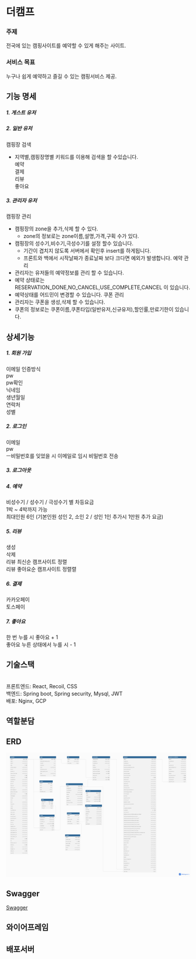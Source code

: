 # 더캠프

### 주제
전국에 있는 캠핑사이트를 예약할 수 있게 해주는 사이트.


### 서비스 목표 
누구나 쉽게 예약하고 즐길 수 있는 캠핑서비스 제공.




## **기능 명세**

##### 1. 게스트 유저


##### 2. 일반 유저 
캠핑장 검색
- 지역별,캠핑장명별 키워드를 이용해 검색을 할 수있습니다.
<br>예약
<br>결제
<br>리뷰
<br>좋아요

##### 3. 관리자 유저
캠핑장 관리
- 캠핑장의 zone을 추가,삭제 할 수 있다.
    - zone의 정보로는 zone이름,설명,가격,구획 수가 있다.
- 캠핑장의 성수기,비수기,극성수기를 설정 할수 있습니다.
    - 기간이 겹치지 않도록 서버에서 확인후 insert를 하게됩니다.
    - 프론트와 백에서 시작날짜가 종료날짜 보다 크다면 예외가 발생합니다.
예약 관리
- 관리자는 유저들의 예약정보를 관리 할 수 있습니다.
- 예약 상태로는  RESERVATION_DONE,NO_CANCEL,USE_COMPLETE,CANCEL  이 있습니다.
- 예약상태를 어드민이 변경할 수 있습니다.
쿠폰 관리
- 관리자는 쿠폰을 생성,삭제 할 수 있습니다.
- 쿠폰의 정보로는 쿠폰이름,쿠폰타입(일반유저,신규유저),할인률,만료기한이 있습니다.





## **상세기능**

##### 1. 회원 가입
이메일 인증방식
<br>pw
<br>pw확인
<br>닉네임
<br>생년월일
<br>연락처
<br>성별

##### 2. 로그인
이메일
<br>pw
<br>ㅡ비밀번호를 잊었을 시 이메일로 임시 비밀번호 전송

##### 3. 로그아웃

##### 4. 예약
비성수기 / 성수기 / 극성수기 별 차등요금
<br>1박 ~ 4박까지 가능
<br>최대인원 6인 (기본인원 성인 2, 소인 2 / 성인 1인 추가시 1만원 추가 요금)


##### 5. 리뷰
생성
<br>삭제
<br>리뷰 최신순 캠프사이트 정렬
<br>리뷰 좋아요순 캠프사이트 정렬렬

##### 6. 결제
카카오페이
<br>토스페이

##### 7. 좋아요
한 번 누를 시 좋아요 + 1
<br>좋아요 누른 상태에서 누를 시 - 1



## **기술스택**

<br>프론트엔드: React, Recoil, CSS
<br>백엔드: Spring boot, Spring security, Mysql, JWT
<br>배포: Nginx, GCP



## **역할분담**


## ERD
![ERD](erd.png)

## Swagger
[Swagger](http://localhost:8080/swagger-ui/index.html)

## 와이어프레임

## 배포서버


